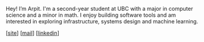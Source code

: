 Hey! I’m Arpit. I'm a second-year student at UBC with a major in computer science and a minor in math. I enjoy building software tools and am interested in exploring infrastructure, systems design and machine learning. 

[[site](https://www.kumarpit.github.io)] [[mail](mailto:kumar.arpit77@yahoo.com)] [[linkedin](https://www.linkedin.com/in/krarpit)]
